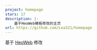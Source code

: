 ```yaml
---
project: homepage
stars: 17
description: |-
    基于HeoWeb模板修改的主页
url: https://github.com/Lea321/homepage
---
```


基于 [HeoWeb](https://github.com/zhheo/heoweb) 修改

